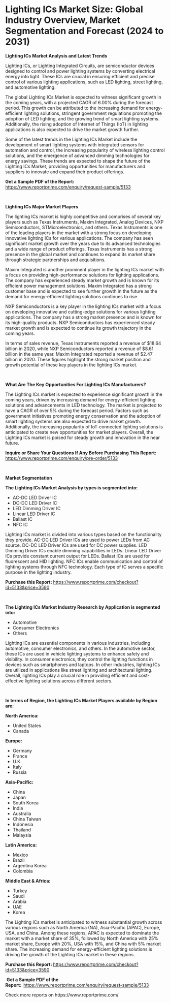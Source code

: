 <p><h1>Lighting ICs Market Size: Global Industry Overview, Market Segmentation and Forecast (2024 to 2031)</h1></p><p><strong>Lighting ICs Market Analysis and Latest Trends</strong></p>
<p><p>Lighting ICs, or Lighting Integrated Circuits, are semiconductor devices designed to control and power lighting systems by converting electrical energy into light. These ICs are crucial in ensuring efficient and precise control of various lighting applications, such as LED lighting, street lighting, and automotive lighting.</p><p>The global Lighting ICs Market is expected to witness significant growth in the coming years, with a projected CAGR of 6.00% during the forecast period. This growth can be attributed to the increasing demand for energy-efficient lighting solutions, stringent government regulations promoting the adoption of LED lighting, and the growing trend of smart lighting systems. Additionally, the rising adoption of Internet of Things (IoT) in lighting applications is also expected to drive the market growth further.</p><p>Some of the latest trends in the Lighting ICs Market include the development of smart lighting systems with integrated sensors for automation and control, the increasing popularity of wireless lighting control solutions, and the emergence of advanced dimming technologies for energy savings. These trends are expected to shape the future of the Lighting ICs Market, providing opportunities for manufacturers and suppliers to innovate and expand their product offerings.</p></p>
<p><strong>Get a Sample PDF of the Report:&nbsp;</strong> <a href="https://www.reportprime.com/enquiry/request-sample/5133">https://www.reportprime.com/enquiry/request-sample/5133</a></p>
<p>&nbsp;</p>
<p><strong>Lighting ICs Major Market Players</strong></p>
<p><p>The lighting ICs market is highly competitive and comprises of several key players such as Texas Instruments, Maxim Integrated, Analog Devices, NXP Semiconductors, STMicroelectronics, and others. Texas Instruments is one of the leading players in the market with a strong focus on developing innovative lighting ICs for various applications. The company has seen significant market growth over the years due to its advanced technologies and a wide range of product offerings. Texas Instruments has a strong presence in the global market and continues to expand its market share through strategic partnerships and acquisitions.</p><p>Maxim Integrated is another prominent player in the lighting ICs market with a focus on providing high-performance solutions for lighting applications. The company has experienced steady market growth and is known for its efficient power management solutions. Maxim Integrated has a strong customer base and is expected to see further growth in the future as the demand for energy-efficient lighting solutions continues to rise.</p><p>NXP Semiconductors is a key player in the lighting ICs market with a focus on developing innovative and cutting-edge solutions for various lighting applications. The company has a strong market presence and is known for its high-quality products. NXP Semiconductors has experienced steady market growth and is expected to continue its growth trajectory in the coming years.</p><p>In terms of sales revenue, Texas Instruments reported a revenue of $18.64 billion in 2020, while NXP Semiconductors reported a revenue of $8.61 billion in the same year. Maxim Integrated reported a revenue of $2.47 billion in 2020. These figures highlight the strong market position and growth potential of these key players in the lighting ICs market.</p></p>
<p>&nbsp;</p>
<p><strong>What Are The Key Opportunities For Lighting ICs Manufacturers?</strong></p>
<p><p>The Lighting ICs market is expected to experience significant growth in the coming years, driven by increasing demand for energy-efficient lighting solutions and advancements in LED technology. The market is projected to have a CAGR of over 5% during the forecast period. Factors such as government initiatives promoting energy conservation and the adoption of smart lighting systems are also expected to drive market growth. Additionally, the increasing popularity of IoT-connected lighting solutions is anticipated to create new opportunities for market players. Overall, the Lighting ICs market is poised for steady growth and innovation in the near future.</p></p>
<p><strong>Inquire or Share Your Questions If Any Before Purchasing This Report:</strong> <a href="https://www.reportprime.com/enquiry/pre-order/5133">https://www.reportprime.com/enquiry/pre-order/5133</a></p>
<p>&nbsp;</p>
<p><strong>Market Segmentation</strong></p>
<p><strong>The Lighting ICs Market Analysis by types is segmented into:</strong></p>
<p><ul><li>AC-DC LED Driver IC</li><li>DC-DC LED Driver IC</li><li>LED Dimming Driver IC</li><li>Linear LED Driver IC</li><li>Ballast IC</li><li>NFC IC</li></ul></p>
<p><p>Lighting ICs market is divided into various types based on the functionality they provide. AC-DC LED Driver ICs are used to power LEDs from AC source. DC-DC LED Driver ICs are used for DC power supplies. LED Dimming Driver ICs enable dimming capabilities in LEDs. Linear LED Driver ICs provide constant current output for LEDs. Ballast ICs are used for fluorescent and HID lighting. NFC ICs enable communication and control of lighting systems through NFC technology. Each type of IC serves a specific purpose in the lighting industry.</p></p>
<p><strong>Purchase this Report:&nbsp;</strong><a href="https://www.reportprime.com/checkout?id=5133&price=3590">https://www.reportprime.com/checkout?id=5133&price=3590</a></p>
<p>&nbsp;</p>
<p><strong>The Lighting ICs Market Industry Research by Application is segmented into:</strong></p>
<p><ul><li>Automotive</li><li>Consumer Electronics</li><li>Others</li></ul></p>
<p><p>Lighting ICs are essential components in various industries, including automotive, consumer electronics, and others. In the automotive sector, these ICs are used in vehicle lighting systems to enhance safety and visibility. In consumer electronics, they control the lighting functions in devices such as smartphones and laptops. In other industries, lighting ICs are utilized in applications like street lighting and architectural lighting. Overall, lighting ICs play a crucial role in providing efficient and cost-effective lighting solutions across different sectors.</p></p>
<p>&nbsp;</p>
<p><strong>In terms of Region, the Lighting ICs Market Players available by Region are:</strong></p>
<p>
    <p> <strong> North America: </strong>
        <ul>
            <li>United States</li>
            <li>Canada</li>
        </ul>
        </p> 
    <p> <strong> Europe: </strong>
        <ul>
            <li>Germany</li>
            <li>France</li>
            <li>U.K.</li>
            <li>Italy</li>
            <li>Russia</li>
        </ul>
        </p> 
    <p> <strong> Asia-Pacific: </strong>
        <ul>
            <li>China</li>
            <li>Japan</li>
            <li>South Korea</li>
            <li>India</li>
            <li>Australia</li>
            <li>China Taiwan</li>
            <li>Indonesia</li>
            <li>Thailand</li>
            <li>Malaysia</li>
        </ul>
        </p> 
    <p> <strong> Latin America: </strong>
        <ul>
            <li>Mexico</li>
            <li>Brazil</li>
            <li>Argentina Korea</li>
            <li>Colombia</li>
        </ul>
        </p> 
    <p> <strong> Middle East & Africa: </strong>
        <ul>
            <li>Turkey</li>
            <li>Saudi</li>
            <li>Arabia</li>
            <li>UAE</li>
            <li>Korea</li>
        </ul>
    </p>
    </p>
<p><p>The Lighting ICs market is anticipated to witness substantial growth across various regions such as North America (NA), Asia-Pacific (APAC), Europe, USA, and China. Among these regions, APAC is expected to dominate the market with a market share of 35%, followed by North America with 25% market share, Europe with 20%, USA with 15%, and China with 5% market share. The increasing demand for energy-efficient lighting solutions is driving the growth of the Lighting ICs market in these regions.</p></p>
<p><strong>Purchase this Report: </strong><a href="https://www.reportprime.com/checkout?id=5133&price=3590">https://www.reportprime.com/checkout?id=5133&price=3590</a></p>
<p>&nbsp;<strong>Get a Sample PDF of the Report:&nbsp;&nbsp;</strong><a href="https://www.reportprime.com/enquiry/request-sample/5133">https://www.reportprime.com/enquiry/request-sample/5133</a></p>
<p><strong></strong></p>
<p>Check more reports on https://www.reportprime.com/</p>